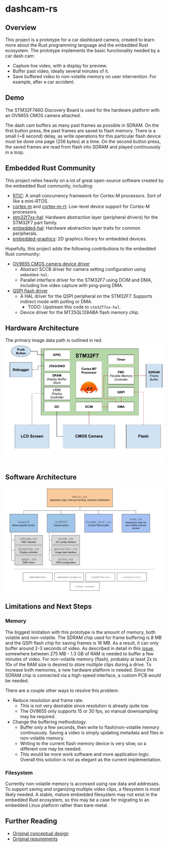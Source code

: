 # dashcam-rs

## Overview
This project is a prototype for a car dashboard camera, created to learn more about the Rust programming language and the embedded Rust ecosystem. The prototype implements the basic functionality needed by a car dash cam:
* Capture live video, with a display for preview.
* Buffer past video, ideally several minutes of it.
* Save buffered video to non-volatile memory on user intervention. For example, after a car accident.

## Demo
The STM32F746G Discovery Board is used for the hardware platform with an OV9655 CMOS camera attached.

The dash cam buffers as many past frames as possible in SDRAM. On the first button press, the past frames are saved to flash memory. There is a small (~8 second) delay, as write operations for this particular flash device must be done one page (256 bytes) at a time. On the second button press, the saved frames are read from flash into SDRAM and played continuously in a loop.

## Embedded Rust Community
This project relies heavily on a lot of great open-source software created by the embedded Rust community, including:
* [RTIC](https://github.com/rtic-rs/cortex-m-rtic/): A small concurrency framework for Cortex-M processors. Sort of like a mini-RTOS.
* [cortex-m](https://github.com/rust-embedded/cortex-m) and [cortex-m-rt](https://github.com/rust-embedded/cortex-m-rt): Low-level device support for Cortex-M processors.
* [stm32f7xx-hal](https://github.com/stm32-rs/stm32f7xx-hal): Hardware abstraction layer (peripheral drivers) for the STM32F7 part family.
* [embedded-hal](https://github.com/rust-embedded/embedded-hal): Hardware abstraction layer traits for common peripherals.
* [embedded-graphics](https://github.com/embedded-graphics/embedded-graphics): 2D graphics library for embedded devices.

Hopefully, this project adds the following contributions to the embedded Rust community:
* [OV9655 CMOS camera device driver](src/ov9655)
    * Abstract SCCB driver for camera setting configuration using `embedded-hal`.
    * Parallel interface driver for the STM32F7 using DCIM and DMA, including live video capture with ping-pong DMA.
* [QSPI flash driver](src/board/qspi.rs)
    * A HAL driver for the QSPI peripheral on the STM32F7. Supports indirect mode with polling or DMA.
        * TODO: Upstream this code to `stm32f7xx-hal`.
    * Device driver for the MT25QL128ABA flash memory chip.

## Hardware Architecture
The primary image data path is outlined in red.
![](img/design.jpg)

## Software Architecture
![](img/software.jpg)

## Limitations and Next Steps

### Memory
The biggest limitation with this prototype is the amount of memory, both volatile and non-volatile. The SDRAM chip used for frame buffering is 8 MB and the QSPI flash chip for saving frames is 16 MB. As a result, it can only buffer around 2-3 seconds of video. As described in detail in this [issue](https://github.com/bbrown1867/dashcam-rs/issues/2), somewhere between 275 MB - 1.3 GB of RAM is needed to buffer a few minutes of video. For non-volatile memory (flash), probably at least 2x to 10x of the RAM size is desired to store multiple clips during a drive. To increase both memories, a new hardware platform is needed. Since the SDRAM chip is connected via a high-speed interface, a custom PCB would be needed.

There are a couple other ways to resolve this problem:
* Reduce resolution and frame rate.
    * This is not very desirable since resolution is already quite low.
    * The OV9655 only supports 15 or 30 fps, so manual downsampling may be required.
* Change the buffering methodology.
    * Buffer only a few seconds, then write to flash/non-volatile memory continuously. Saving a video is simply updating metadata and files in non-volatile memory.
    * Writing to the current flash memory device is very slow, so a different one may be needed.
    * This would be more work software and more application logic. Overall this solution is not as elegant as the current implementation.

### Filesystem
Currently non-volatile memory is accessed using raw data and addresses. To support saving and organizing multiple video clips, a filesystem is most likely needed. A stable, mature embedded filesystem may not exist in the embedded Rust ecosystem, so this may be a case for migrating to an embedded Linux platform rather than bare-metal.

## Further Reading
* [Original conceptual design](doc/dashcam_design.md)
* [Original requirements](doc/dashcam_reqs.md)
